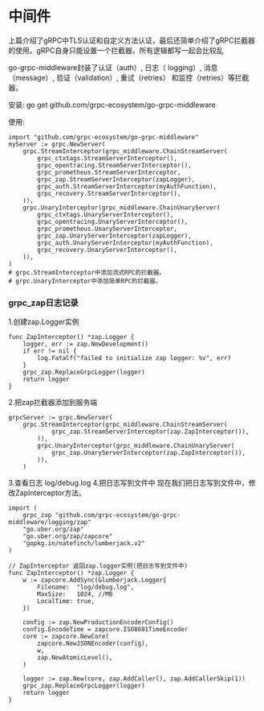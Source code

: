# 中间件

上篇介绍了gRPC中TLS认证和自定义方法认证，最后还简单介绍了gRPC拦截器的使用。gRPC自身只能设置一个拦截器，所有逻辑都写一起会比较乱

go-grpc-middleware封装了认证（auth）, 日志（ logging）, 消息（message）, 验证（validation）, 重试（retries） 和监控（retries）等拦截器。

安装: go get github.com/grpc-ecosystem/go-grpc-middleware

使用:
``` 
import "github.com/grpc-ecosystem/go-grpc-middleware"
myServer := grpc.NewServer(
    grpc.StreamInterceptor(grpc_middleware.ChainStreamServer(
        grpc_ctxtags.StreamServerInterceptor(),
        grpc_opentracing.StreamServerInterceptor(),
        grpc_prometheus.StreamServerInterceptor,
        grpc_zap.StreamServerInterceptor(zapLogger),
        grpc_auth.StreamServerInterceptor(myAuthFunction),
        grpc_recovery.StreamServerInterceptor(),
    )),
    grpc.UnaryInterceptor(grpc_middleware.ChainUnaryServer(
        grpc_ctxtags.UnaryServerInterceptor(),
        grpc_opentracing.UnaryServerInterceptor(),
        grpc_prometheus.UnaryServerInterceptor,
        grpc_zap.UnaryServerInterceptor(zapLogger),
        grpc_auth.UnaryServerInterceptor(myAuthFunction),
        grpc_recovery.UnaryServerInterceptor(),
    )),
)
# grpc.StreamInterceptor中添加流式RPC的拦截器。  
# grpc.UnaryInterceptor中添加简单RPC的拦截器。 
```

### grpc_zap日志记录
1.创建zap.Logger实例
```
func ZapInterceptor() *zap.Logger {
	logger, err := zap.NewDevelopment()
	if err != nil {
		log.Fatalf("failed to initialize zap logger: %v", err)
	}
	grpc_zap.ReplaceGrpcLogger(logger)
	return logger
}
```
2.把zap拦截器添加到服务端
``` 
grpcServer := grpc.NewServer(
	grpc.StreamInterceptor(grpc_middleware.ChainStreamServer(
			grpc_zap.StreamServerInterceptor(zap.ZapInterceptor()),
		)),
		grpc.UnaryInterceptor(grpc_middleware.ChainUnaryServer(
			grpc_zap.UnaryServerInterceptor(zap.ZapInterceptor()),
		)),
	)
```
3.查看日志 log/debug.log
4.把日志写到文件中
现在我们把日志写到文件中，修改ZapInterceptor方法。
```
import (
	grpc_zap "github.com/grpc-ecosystem/go-grpc-middleware/logging/zap"
	"go.uber.org/zap"
	"go.uber.org/zap/zapcore"
	"gopkg.in/natefinch/lumberjack.v2"
)

// ZapInterceptor 返回zap.logger实例(把日志写到文件中)
func ZapInterceptor() *zap.Logger {
	w := zapcore.AddSync(&lumberjack.Logger{
		Filename:  "log/debug.log",
		MaxSize:   1024, //MB
		LocalTime: true,
	})

	config := zap.NewProductionEncoderConfig()
	config.EncodeTime = zapcore.ISO8601TimeEncoder
	core := zapcore.NewCore(
		zapcore.NewJSONEncoder(config),
		w,
		zap.NewAtomicLevel(),
	)

	logger := zap.New(core, zap.AddCaller(), zap.AddCallerSkip(1))
	grpc_zap.ReplaceGrpcLogger(logger)
	return logger
}
```






